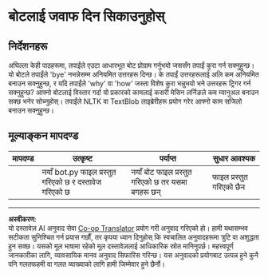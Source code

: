<!--
CO_OP_TRANSLATOR_METADATA:
{
  "original_hash": "2efc4c2aba5ed06c780c05539c492ae3",
  "translation_date": "2025-08-29T18:22:25+00:00",
  "source_file": "6-NLP/2-Tasks/assignment.md",
  "language_code": "ne"
}
-->
# बोटलाई जवाफ दिन सिकाउनुहोस्

## निर्देशनहरू

अघिल्ला केही पाठहरूमा, तपाईंले एउटा आधारभूत बोट प्रोग्राम गर्नुभयो जससँग तपाईं कुरा गर्न सक्नुहुन्छ। यो बोटले तपाईंले 'bye' नभन्नेसम्म अनियमित उत्तरहरू दिन्छ। के तपाईं उत्तरहरूलाई अलि कम अनियमित बनाउन सक्नुहुन्छ, र यदि तपाईंले 'why' वा 'how' जस्ता विशेष कुरा भन्नुभयो भने उत्तरहरू ट्रिगर गर्न सक्नुहुन्छ? आफ्नो बोटलाई विस्तार गर्दा यो प्रकारको कामलाई कसरी मेसिन लर्निङले कम म्यानुअल बनाउन सक्छ भनेर सोच्नुहोस्। तपाईंले NLTK वा TextBlob लाइब्रेरीहरू प्रयोग गरेर आफ्नो काम सजिलो बनाउन सक्नुहुन्छ।

## मूल्याङ्कन मापदण्ड

| मापदण्ड | उत्कृष्ट                                     | पर्याप्त                                         | सुधार आवश्यक       |
| -------- | --------------------------------------------- | ------------------------------------------------ | ------------------- |
|          | नयाँ bot.py फाइल प्रस्तुत गरिएको छ र दस्तावेज गरिएको छ | नयाँ बोट फाइल प्रस्तुत गरिएको छ तर यसमा बगहरू छन् | फाइल प्रस्तुत गरिएको छैन |

---

**अस्वीकरण**:  
यो दस्तावेज़ AI अनुवाद सेवा [Co-op Translator](https://github.com/Azure/co-op-translator) प्रयोग गरी अनुवाद गरिएको हो। हामी यथासम्भव सटीकता सुनिश्चित गर्न प्रयास गर्छौं, तर कृपया ध्यान दिनुहोस् कि स्वचालित अनुवादहरूमा त्रुटि वा अशुद्धता हुन सक्छ। यसको मूल भाषामा रहेको मूल दस्तावेज़लाई आधिकारिक स्रोत मानिनुपर्छ। महत्त्वपूर्ण जानकारीका लागि, व्यावसायिक मानव अनुवाद सिफारिस गरिन्छ। यस अनुवादको प्रयोगबाट उत्पन्न हुने कुनै पनि गलतफहमी वा गलत व्याख्याको लागि हामी जिम्मेवार हुने छैनौं।